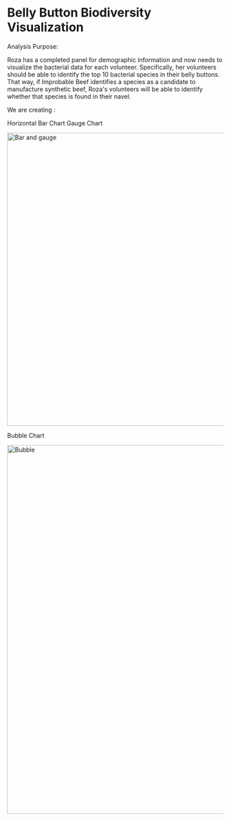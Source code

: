 # Belly Button Biodiversity Visualization

Analysis Purpose:

Roza has a completed panel for demographic information and now needs to visualize the bacterial data for each volunteer. Specifically, her volunteers should be able to identify the top 10 bacterial species in their belly buttons. That way, if Improbable Beef identifies a species as a candidate to manufacture synthetic beef, Roza's volunteers will be able to identify whether that species is found in their navel.

We are creating :

Horizontal Bar Chart
Gauge Chart

<img width="680" alt="Bar and gauge" src="https://user-images.githubusercontent.com/86980240/142734322-2bea339a-cadc-4385-8728-43da26e6b4ff.png">

Bubble Chart

<img width="856" alt="Bubble" src="https://user-images.githubusercontent.com/86980240/142734340-bfc7895e-375b-4617-8a07-0afa33f16a2e.png">
